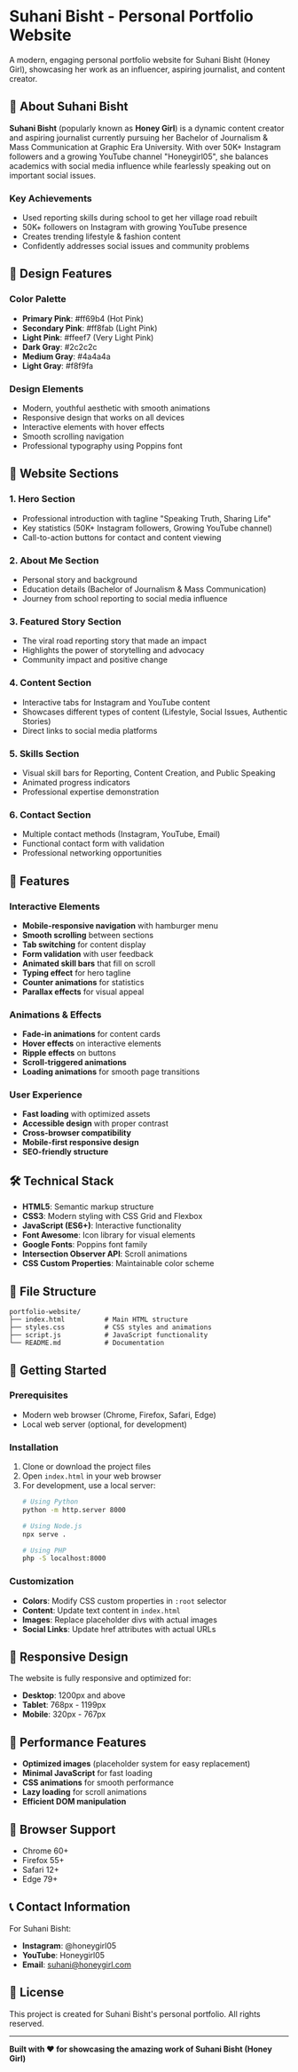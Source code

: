 # Suhani Bisht - Personal Portfolio Website

A modern, engaging personal portfolio website for Suhani Bisht (Honey Girl), showcasing her work as an influencer, aspiring journalist, and content creator.

## 🌟 About Suhani Bisht

**Suhani Bisht** (popularly known as **Honey Girl**) is a dynamic content creator and aspiring journalist currently pursuing her Bachelor of Journalism & Mass Communication at Graphic Era University. With over 50K+ Instagram followers and a growing YouTube channel "Honeygirl05", she balances academics with social media influence while fearlessly speaking out on important social issues.

### Key Achievements
- Used reporting skills during school to get her village road rebuilt
- 50K+ followers on Instagram with growing YouTube presence
- Creates trending lifestyle & fashion content
- Confidently addresses social issues and community problems

## 🎨 Design Features

### Color Palette
- **Primary Pink**: #ff69b4 (Hot Pink)
- **Secondary Pink**: #ff8fab (Light Pink)
- **Light Pink**: #ffeef7 (Very Light Pink)
- **Dark Gray**: #2c2c2c
- **Medium Gray**: #4a4a4a
- **Light Gray**: #f8f9fa

### Design Elements
- Modern, youthful aesthetic with smooth animations
- Responsive design that works on all devices
- Interactive elements with hover effects
- Smooth scrolling navigation
- Professional typography using Poppins font

## 📱 Website Sections

### 1. Hero Section
- Professional introduction with tagline "Speaking Truth, Sharing Life"
- Key statistics (50K+ Instagram followers, Growing YouTube channel)
- Call-to-action buttons for contact and content viewing

### 2. About Me Section
- Personal story and background
- Education details (Bachelor of Journalism & Mass Communication)
- Journey from school reporting to social media influence

### 3. Featured Story Section
- The viral road reporting story that made an impact
- Highlights the power of storytelling and advocacy
- Community impact and positive change

### 4. Content Section
- Interactive tabs for Instagram and YouTube content
- Showcases different types of content (Lifestyle, Social Issues, Authentic Stories)
- Direct links to social media platforms

### 5. Skills Section
- Visual skill bars for Reporting, Content Creation, and Public Speaking
- Animated progress indicators
- Professional expertise demonstration

### 6. Contact Section
- Multiple contact methods (Instagram, YouTube, Email)
- Functional contact form with validation
- Professional networking opportunities

## 🚀 Features

### Interactive Elements
- **Mobile-responsive navigation** with hamburger menu
- **Smooth scrolling** between sections
- **Tab switching** for content display
- **Form validation** with user feedback
- **Animated skill bars** that fill on scroll
- **Typing effect** for hero tagline
- **Counter animations** for statistics
- **Parallax effects** for visual appeal

### Animations & Effects
- **Fade-in animations** for content cards
- **Hover effects** on interactive elements
- **Ripple effects** on buttons
- **Scroll-triggered animations**
- **Loading animations** for smooth page transitions

### User Experience
- **Fast loading** with optimized assets
- **Accessible design** with proper contrast
- **Cross-browser compatibility**
- **Mobile-first responsive design**
- **SEO-friendly structure**

## 🛠️ Technical Stack

- **HTML5**: Semantic markup structure
- **CSS3**: Modern styling with CSS Grid and Flexbox
- **JavaScript (ES6+)**: Interactive functionality
- **Font Awesome**: Icon library for visual elements
- **Google Fonts**: Poppins font family
- **Intersection Observer API**: Scroll animations
- **CSS Custom Properties**: Maintainable color scheme

## 📁 File Structure

```
portfolio-website/
├── index.html          # Main HTML structure
├── styles.css          # CSS styles and animations
├── script.js           # JavaScript functionality
└── README.md           # Documentation
```

## 🚀 Getting Started

### Prerequisites
- Modern web browser (Chrome, Firefox, Safari, Edge)
- Local web server (optional, for development)

### Installation
1. Clone or download the project files
2. Open `index.html` in your web browser
3. For development, use a local server:
   ```bash
   # Using Python
   python -m http.server 8000
   
   # Using Node.js
   npx serve .
   
   # Using PHP
   php -S localhost:8000
   ```

### Customization
- **Colors**: Modify CSS custom properties in `:root` selector
- **Content**: Update text content in `index.html`
- **Images**: Replace placeholder divs with actual images
- **Social Links**: Update href attributes with actual URLs

## 📱 Responsive Design

The website is fully responsive and optimized for:
- **Desktop**: 1200px and above
- **Tablet**: 768px - 1199px
- **Mobile**: 320px - 767px

## 🎯 Performance Features

- **Optimized images** (placeholder system for easy replacement)
- **Minimal JavaScript** for fast loading
- **CSS animations** for smooth performance
- **Lazy loading** for scroll animations
- **Efficient DOM manipulation**

## 🔧 Browser Support

- Chrome 60+
- Firefox 55+
- Safari 12+
- Edge 79+

## 📞 Contact Information

For Suhani Bisht:
- **Instagram**: @honeygirl05
- **YouTube**: Honeygirl05
- **Email**: suhani@honeygirl.com

## 📄 License

This project is created for Suhani Bisht's personal portfolio. All rights reserved.

---

**Built with ❤️ for showcasing the amazing work of Suhani Bisht (Honey Girl)** 